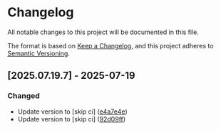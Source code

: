 # Changelog

All notable changes to this project will be documented in this file.

The format is based on [Keep a Changelog](https://keepachangelog.com/en/1.0.0/),
and this project adheres to [Semantic Versioning](https://semver.org/spec/v2.0.0.html).

## [2025.07.19.7] - 2025-07-19

### Changed

* Update version to  [skip ci] ([e4a7e4e](https://github.com/N6REJ/mod_bearslivesearch/commit/e4a7e4e))
* Update version to  [skip ci] ([92d09ff](https://github.com/N6REJ/mod_bearslivesearch/commit/92d09ff))

